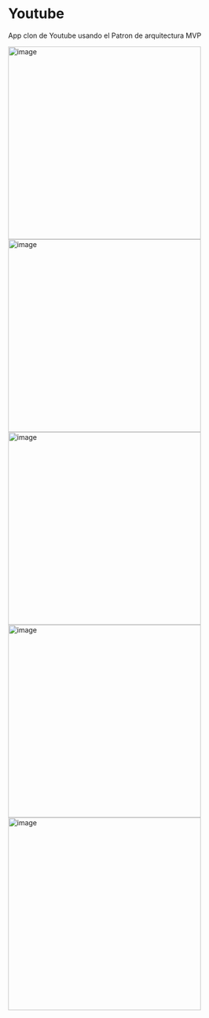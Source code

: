 # Youtube
App clon de Youtube usando el Patron de arquitectura MVP

<img width="392" alt="image" src="https://user-images.githubusercontent.com/49013250/226430403-d332d7f4-cd45-4eec-bcbd-ec68c3ff2b60.png">

<img width="392" alt="image" src="https://user-images.githubusercontent.com/49013250/226430459-7309a0c6-8480-41ef-bad3-9308b691b55c.png">

<img width="392" alt="image" src="https://user-images.githubusercontent.com/49013250/226430499-720d0cc3-7b55-4de3-99e2-8c7055a9457d.png">

<img width="392" alt="image" src="https://user-images.githubusercontent.com/49013250/226430546-14d72e2b-fdf9-46e8-9be1-b6ea6567401d.png">

<img width="392" alt="image" src="https://user-images.githubusercontent.com/49013250/226430599-4bca3f3a-bc0e-4d1e-b496-465bbec49547.png">
